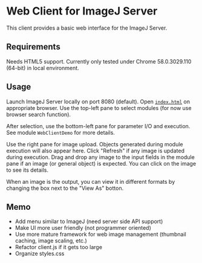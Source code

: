 # Web Client for ImageJ Server

This client provides a basic web interface for the ImageJ Server.

## Requirements

Needs HTML5 support. Currently only tested under Chrome 58.0.3029.110 (64-bit) in local environment.

## Usage

Launch ImageJ Server locally on port 8080 (default). Open [`index.html`](index.html) on appropriate browser. Use the top-left pane to select modules (for now use browser search function).

After selection, use the bottom-left pane for parameter I/O and execution. See module `WebClientDemo` for more details.

Use the right pane for image upload. Objects generated during module execution will also appear here. Click "Refresh" if any image is updated during execution. Drag and drop any image to the input fields in the module pane if an image (or general object) is expected. You can click on the image to see its details.

When an image is the output, you can view it in different formats by changing the box next to the "View As" botton.  

## Memo

- Add menu similar to ImageJ (need server side API support)
- Make UI more user friendly (not programmer oriented)
- Use more mature framework for web image management (thumbnail caching, image scaling, etc.)
- Refactor client.js if it gets too large
- Organize styles.css
